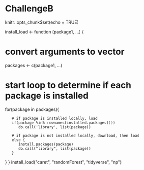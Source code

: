# ChallengeB

knitr::opts_chunk$set(echo = TRUE)

install_load <- function (package1, ...)  {   

   # convert arguments to vector
   packages <- c(package1, ...)

   # start loop to determine if each package is installed
   for(package in packages){

       # if package is installed locally, load
       if(package %in% rownames(installed.packages()))
          do.call('library', list(package))

       # if package is not installed locally, download, then load
       else {
          install.packages(package)
          do.call("library", list(package))
       }
   } 
}
install_load("caret", 
             "randomForest",
             "tidyverse",
             "np")
